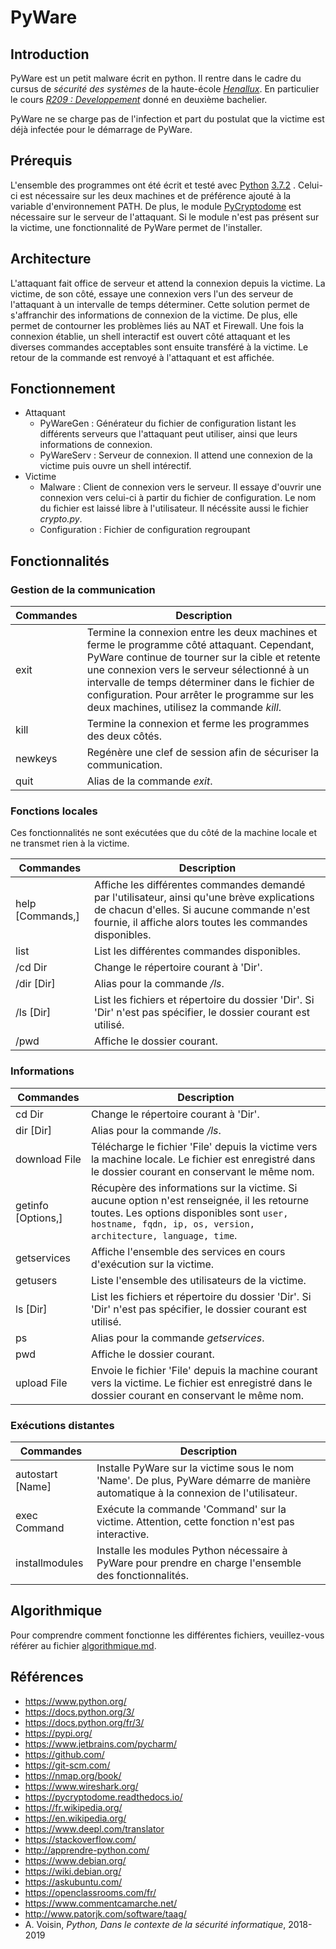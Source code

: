 # PyWare
## Introduction
PyWare est un petit malware écrit en python. Il rentre dans le cadre du cursus de *sécurité des systèmes* de la haute-école *[Henallux](https://www.henallux.be/)*. En particulier le cours *[R209 : Developpement](https://services.henallux.be/paysage/public/cursus/infoaa/idAa/97103/idUe/97118/idCursus/68)* donné en deuxième bachelier.

PyWare ne se charge pas de l'infection et part du postulat que la victime est déjà infectée pour le démarrage de PyWare.

## Prérequis
L'ensemble des programmes ont été écrit et testé avec [Python](https://www.python.org) [3.7.2](https://www.python.org/downloads/release/python-372/) . Celui-ci est nécessaire sur les deux machines et de préférence ajouté à la variable d'environnement PATH. De plus, le module [PyCryptodome](https://pycryptodome.readthedocs.io) est nécessaire sur le serveur de l'attaquant. Si le module n'est pas présent sur la victime, une fonctionnalité de PyWare permet de l'installer.

## Architecture
L'attaquant fait office de serveur et attend la connexion depuis la victime. La victime, de son côté, essaye une connexion vers l'un des serveur de l'attaquant à un intervalle de temps déterminer. Cette solution permet de s'affranchir des informations de connexion de la victime. De plus, elle permet de contourner les problèmes liés au NAT et Firewall. Une fois la connexion établie, un shell interactif est ouvert côté attaquant et les diverses commandes acceptables sont ensuite transféré à la victime. Le retour de la commande est renvoyé à l'attaquant et est affichée.

## Fonctionnement
- Attaquant
  - PyWareGen : Générateur du fichier de configuration listant les différents serveurs que l'attaquant peut utiliser, ainsi que leurs informations de connexion.
  - PyWareServ : Serveur de connexion. Il attend une connexion de la victime puis ouvre un shell intérectif.
- Victime
  - Malware : Client de connexion vers le serveur. Il essaye d'ouvrir une connexion vers celui-ci à partir du fichier de configuration. Le nom du fichier est laissé libre à l'utilisateur. Il nécéssite aussi le fichier *crypto.py*.
  - Configuration : Fichier de configuration regroupant 

## Fonctionnalités
### Gestion de la communication
| Commandes | Description |
| -- | -- |
| exit | Termine la connexion entre les deux machines et ferme le programme côté attaquant. Cependant, PyWare continue de tourner sur la cible et retente une connexion vers le serveur sélectionné à un intervalle de temps déterminer dans le fichier de configuration. Pour arrêter le programme sur les deux machines, utilisez la commande *kill*. |
| kill | Termine la connexion et ferme les programmes des deux côtés. |
| newkeys | Regénère une clef de session afin de sécuriser la communication. |
| quit | Alias de la commande *exit*. |

### Fonctions locales
Ces fonctionnalités ne sont exécutées que du côté de la machine locale et ne transmet rien à la victime. 

| Commandes | Description |
| -- | -- |
| help \[Commands,\] | Affiche les différentes commandes demandé par l'utilisateur, ainsi qu'une brève explications de chacun d'elles. Si aucune commande n'est fournie, il affiche alors toutes les commandes disponibles. |
| list | List les différentes commandes disponibles. |
| /cd Dir | Change le répertoire courant à 'Dir'. |
| /dir \[Dir\] | Alias pour la commande */ls*. |
| /ls \[Dir\] | List les fichiers et répertoire du dossier 'Dir'. Si 'Dir' n'est pas spécifier, le dossier courant est utilisé. |
| /pwd | Affiche le dossier courant. |

### Informations
| Commandes | Description |
| -- | -- |
| cd Dir | Change le répertoire courant à 'Dir'. |
| dir \[Dir\] | Alias pour la commande */ls*. |
| download File | Télécharge le fichier 'File' depuis la victime vers la machine locale. Le fichier est enregistré dans le dossier courant en conservant le même nom. |
| getinfo \[Options,\] | Récupère des informations sur la victime. Si aucune option n'est renseignée, il les retourne toutes. Les options disponibles sont `user, hostname, fqdn, ip, os, version, architecture, language, time`. |
| getservices | Affiche l'ensemble des services en cours d'exécution sur la victime. |
| getusers | Liste l'ensemble des utilisateurs de la victime. |
| ls \[Dir\] | List les fichiers et répertoire du dossier 'Dir'. Si 'Dir' n'est pas spécifier, le dossier courant est utilisé. |
| ps | Alias pour la commande *getservices*. |
| pwd | Affiche le dossier courant. |
| upload File | Envoie le fichier 'File' depuis la machine courant vers la victime. Le fichier est enregistré dans le dossier courant en conservant le même nom. |

### Exécutions distantes
| Commandes | Description |
| -- | -- |
| autostart \[Name\] | Installe PyWare sur la victime sous le nom 'Name'. De plus, PyWare démarre de manière automatique à la connexion de l'utilisateur. |
| exec Command | Exécute la commande 'Command' sur la victime. Attention, cette fonction n'est pas interactive. |
| installmodules | Installe les modules Python nécessaire à PyWare pour prendre en charge l'ensemble des fonctionnalités. |

## Algorithmique
Pour comprendre comment fonctionne les différentes fichiers, veuillez-vous référer au fichier [algorithmique.md](algorithmique.md).

## Références
 - https://www.python.org/
 - https://docs.python.org/3/
 - https://docs.python.org/fr/3/
 - https://pypi.org/
 - https://www.jetbrains.com/pycharm/
 - https://github.com/
 - https://git-scm.com/
 - https://nmap.org/book/
 - https://www.wireshark.org/
 - https://pycryptodome.readthedocs.io/
 - https://fr.wikipedia.org/
 - https://en.wikipedia.org/
 - https://www.deepl.com/translator
 - https://stackoverflow.com/
 - http://apprendre-python.com/
 - https://www.debian.org/
 - https://wiki.debian.org/
 - https://askubuntu.com/
 - https://openclassrooms.com/fr/
 - https://www.commentcamarche.net/
 - http://www.patorjk.com/software/taag/
 - A. Voisin, *Python, Dans le contexte de la sécurité informatique*, 2018-2019
